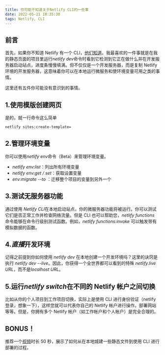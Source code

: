 ```yaml
---
title: 你可能不知道关于Netlify CLI的一些事
date: 2022-05-21 18:35:30
tags: Netlify, CLI
---
```


## 前言

首先，如果你不知道 Netlify 有一个 CLI，[他们知道](https://www.netlify.com/products/cli/)。我最喜欢的一件事就是在我的静态页面的项目里运行*netlify dev*命令时看到它检测到它正在做什么并在开发服务器启动站点，进度条慢慢填满。但不仅仅是一个开发服务器，而是复制 Netlify 环境的开发服务器，这意味着你可以在本地运行微服务和使环境变量可用之类的事情。

这里还有五件你可能没有意识到的事情。

## 1.使用模版创建网页

是的，就一行命令这么简单

```bash
netlify sites:create-template=
```

## 2.管理环境变量

你可以使用*netlify env*命令（Beta）来管理环境变量。

- *netlify env:list*：列出所有环境变量
- *netlify env:get / set*：获取设置变量
- *env:migrate --to <to-site-id>*：迁移整个项目的变量到另外一个

## 3.测试无服务器功能

通过使用 *Netlify CLI*在本地启动站点，你的微服务器功能将被运行。你可以测试它们是否正常工作并检查网络流量。但是 CLI 也可以帮助您，*netlify functions* 命令能够在命令行级别测试函数。例如，*netlify functions:invoke* 可以触发带有模拟数据的函数。

## 4.*直播*开发环境

记得之前提到你如何使用 *netlify dev* 在本地创建一个开发环境吗？这里的诀窍是执行 *netlify dev --live*。因此，你获得一个全世界都可以看到的特殊 *netlify.live URL*，而不是*localhost URL*。

## 5.运行*netlify switch*在不同的 Netlify 帐户之间切换

比如从你的个人项目到工作项目切换，实际上是使用 CLI 进行身份验证（netlify 登录，想象一下），这样您就可以代表你自己的 Netlify 帐户进行操作。部署网站等等。但是，你拥有多个 Netlify 帐户（如工作帐户和个人帐户）是完全合理的。

## BONUS！

推荐一个[视频](https://www.youtube.com/watch?v=4qR*Qs7s7CQ)时长 50 秒，展示了如何从在本地城建一些静态文件到使用 CLI 进行部署的过程。
